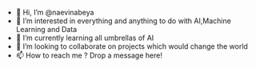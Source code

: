- 👋 Hi, I’m @naevinabeya
- 👀 I’m interested in everything and anything to do with AI,Machine Learning and Data
- 🌱 I’m currently learning all umbrellas of AI
- 💞️ I’m looking to collaborate on projects which would change the world
- 📫 How to reach me ? Drop a message here!

<!---
naevinabeya/naevinabeya is a ✨ special ✨ repository because its `README.md` (this file) appears on your GitHub profile.
You can click the Preview link to take a look at your changes.
--->
